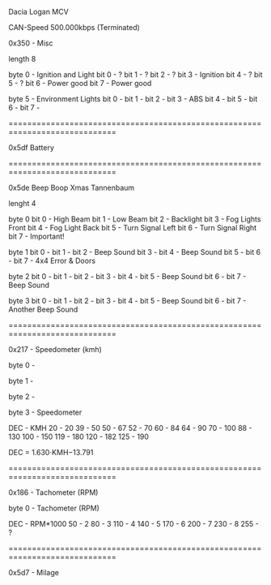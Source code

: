 Dacia Logan MCV

CAN-Speed 500.000kbps (Terminated)



0x350 - Misc

length 8

byte 0 - Ignition and Light
    bit 0 - ?
    bit 1 - ?
    bit 2 - ?
    bit 3 - Ignition
    bit 4 - ?
    bit 5 - ?
    bit 6 - Power good
    bit 7 - Power good

byte 5 - Environment Lights
    bit 0 - 
    bit 1 -
    bit 2 -
    bit 3 - ABS
    bit 4 -
    bit 5 -
    bit 6 -
    bit 7 -


=============================================================================

0x5df Battery

=============================================================================

0x5de Beep Boop Xmas Tannenbaum

lenght 4

byte 0
    bit 0 - High Beam
    bit 1 - Low Beam
    bit 2 - Backlight
    bit 3 - Fog Lights Front
    bit 4 - Fog Light Back
    bit 5 - Turn Signal Left
    bit 6 - Turn Signal Right
    bit 7 - Important!

byte 1
    bit 0 - 
    bit 1 -
    bit 2 - Beep Sound
    bit 3 - 
    bit 4 - Beep Sound
    bit 5 -
    bit 6 -
    bit 7 - 4x4 Error & Doors

byte 2
    bit 0 - 
    bit 1 -
    bit 2 - 
    bit 3 - 
    bit 4 - 
    bit 5 - Beep Sound
    bit 6 -
    bit 7 - Beep Sound

byte 3
    bit 0 - 
    bit 1 -
    bit 2 - 
    bit 3 - 
    bit 4 - 
    bit 5 - Beep Sound
    bit 6 -
    bit 7 - Another Beep Sound

=============================================================================

0x217 - Speedometer (kmh)

byte 0 -

byte 1 - 

byte 2 -

byte 3 - Speedometer


DEC - KMH
20 - 20
39 - 50
50 - 67
52 - 70
60 - 84
64 - 90
70 - 100
88 - 130
100 - 150
119 - 180
120 - 182
125 - 190

DEC = 1.630⋅KMH−13.791

=============================================================================

0x186 - Tachometer (RPM)

byte 0 - Tachometer (RPM)

DEC - RPM*1000
50 - 2
80 - 3
110 - 4
140 - 5
170 - 6
200 - 7
230 - 8
255 - ?


=============================================================================

0x5d7 - Milage
